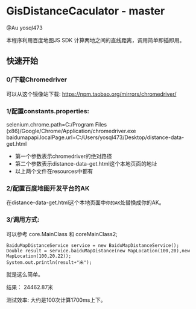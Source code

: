 # GisDistanceCaculator - master
@Au yosql473

本程序利用百度地图JS SDK 计算两地之间的直线距离，调用简单即插即用。

## 快速开始

### 0/下载Chromedriver

可以从这个镜像站下载: https://npm.taobao.org/mirrors/chromedriver/

### 1/配置constants.properties:

selenium.chrome.path=C:/Program Files (x86)/Google/Chrome/Application/chromedriver.exe
baidumapapi.localPage.url=C:/Users/yosql473/Desktop/distance-data-get.html

* 第一个参数表示chromedriver的绝对路径
* 第二个参数表示distance-data-get.html这个本地页面的地址
* 以上两个文件在resources中都有

### 2/配置百度地图开发平台的AK

在distance-data-get.html这个本地页面中`你的AK`处替换成你的AK。

### 3/调用方式:
可以参考 core.MainClass 和 coreMainClass2;

    BaiduMapDistanceService service = new BaiduMapDistanceService();
    Double result = service.baiduMapDistance(new MapLocation(100,20),new MapLocation(100,20.22));
    System.out.println(result+"米");
    
就是这么简单。

结果： 24462.87米

测试效率: 大约是100次计算1700ms上下。